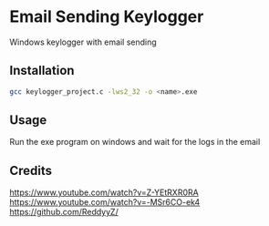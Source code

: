# Email Sending Keylogger

Windows keylogger with email sending

## Installation

```bash
gcc keylogger_project.c -lws2_32 -o <name>.exe
```

## Usage

Run the exe program on windows and wait for the logs in the email

## Credits

https://www.youtube.com/watch?v=Z-YEtRXR0RA
https://www.youtube.com/watch?v=-MSr6CO-ek4
https://github.com/ReddyyZ/

